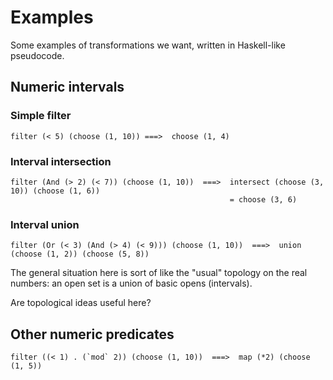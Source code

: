 # Examples

Some examples of transformations we want, written in Haskell-like pseudocode.

## Numeric intervals

### Simple filter

    filter (< 5) (choose (1, 10)) ===>  choose (1, 4)

### Interval intersection

    filter (And (> 2) (< 7)) (choose (1, 10))  ===>  intersect (choose (3, 10)) (choose (1, 6))
                                                     = choose (3, 6)

### Interval union

    filter (Or (< 3) (And (> 4) (< 9))) (choose (1, 10))  ===>  union (choose (1, 2)) (choose (5, 8))

The general situation here is sort of like the "usual" topology on the real numbers: an open set is a union of basic opens (intervals).

Are topological ideas useful here?

## Other numeric predicates

    filter ((< 1) . (`mod` 2)) (choose (1, 10))  ===>  map (*2) (choose (1, 5))

